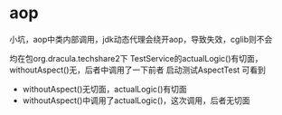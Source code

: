 # aop

小坑，aop中类内部调用，jdk动态代理会绕开aop，导致失效，cglib则不会

均在包org.dracula.techshare2下
TestService的actualLogic()有切面，withoutAspect()无，后者中调用了一下前者
启动测试AspectTest
可看到
* withoutAspect()无切面，actualLogic()有切面
* withoutAspect()中调用了actualLogic()，这次调用，后者无切面